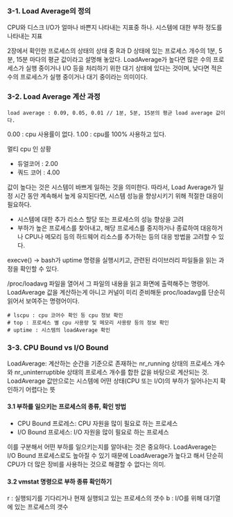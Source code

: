 ### 3-1. Load Average의 정의

CPU와 디스크 I/O가 얼마나 바쁜지 나타내는 지표중 하나. 시스템에 대한 부하 정도를 나타내는 지표

2장에서 확인한 프로세스의 상태의 상태 중 R과 D 상태에 있는 프로세스 개수의 1분, 5분, 15분 마다의 평균 값이라고 설명해 놓았다.
LoadAverage가 높다면 많은 수의 프로세스가 실행 중이거나 I/O 등을 처리하기 위한 대기 상태에 있다는 것이며, 낮다면 적은 수의 프로세스가 실행 중이거나 대기 중이라는 의미이다.


### 3-2. Load Average 계산 과정

```shell
load average : 0.09, 0.05, 0.01 // 1분, 5분, 15분의 평균 load average 값이다.
```
0.00 : cpu 사용률이 없다.
1.00 : cpu를 100% 사용하고 있다.

멀티 cpu 인 상황
- 듀얼코어 : 2.00
- 쿼드 코어 : 4.00

값이 높다는 것은 시스템이 바쁘게 일하는 것을 의미한다. 따라서, Load Average가 일정 시간 동안 계속해서 높게 유지된다면, 시스템 성능을 향상시키기 위해 
적절한 대응이 필요하다.
- 시스템에 대한 추가 리소스 할당 또는 프로세스의 성능 향상을 고려
- 부하가 높은 프로세스를 찾아내고, 해당 프로세스를 중지하거나 종료하여 대응하거나 CPU나 메모리 등의 하드웨어 리소스를 추가하는 등의 대응 방법을 고려할 수 있다.

execve() -> bash가 uptime 명령을 실행시키고, 관련된 라이브러리 파일들을 읽는 과정을 확인할 수 있다.

/proc/loadavg 파일을 열어서 그 파일의 내용을 읽고 화면에 출력해주는 명령어.
LoadAverage 값을 계산하는게 아니고 커널이 미리 준비해둔 proc/loadavg를 단순히 읽어서 보여주는 명령어이다.

```shell
# lscpu : cpu 코어수 확인 등 cpu 정보 확인
# top : 프로세스 별 cpu 사용량 및 메모리 사용량 등의 정보 확인
# uptime : 시스템의 loadAverage 확인
```

### 3-3. CPU Bound vs I/O Bound
LoadAverage: 계산하는 순간을 기준으로 존재하는 nr_running 상태의 프로세스 개수와 nr_uninterruptible 상태의 프로세스 개수를 합한 값을 바탕으로 계산되는 것.
LoadAverage 값만으로는 시스템에 어떤 상태(CPU 또는 I/O)의 부하가 일어나는지 확인하기 어렵다는 뜻

#### 3.1 부하를 일으키는 프로세스의 종류, 확인 방법
- CPU Bound 프로레스: CPU 자원을 많이 필요로 하는 프로세스
- I/O Bound 프로세스: I/O 자원을 많이 필요로 하는 프로세스

이를 구분해서 어떤 부하를 일으키는지를 알아내는 것은 중요하다.
LoadAverage는 I/O Bound 프로세스로도 높아질 수 있기 때문에 LoadAverage가 높다고 해서 
단순히 CPU가 더 많은 장비를 사용하는 것으로 해결할 수 없다는 의미.

#### 3.2 vmstat 명령으로 부하 종류 확인하기

r : 실행되기를 기다리거나 현재 실행되고 있는 프로세스의 갯수
b : I/O를 위해 대기열에 있는 프로세스의 갯수


